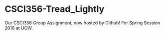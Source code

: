# CSCI356-Tread_Lightly
Our CSCI356 Group Assignment, now hosted by Github! For Spring Session 2016 at UOW.

